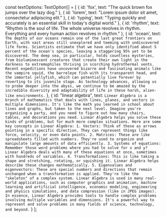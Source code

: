 const textOptions: TextOption[] = [
  { id: 'fox', text: "The quick brown fox jumps over the lazy dog." },
  { id: 'lorem', text: "Lorem ipsum dolor sit amet, consectetur adipiscing elit." },
  { id: 'typing', text: "Typing quickly and accurately is an essential skill in today's digital world." },
  { id: 'rhythm', text: "Rhythm is the soul of life. The whole universe revolves in rhythm. Everything and every human action revolves in rhythm." },
  { id: 'ocean', text: `The depths of our oceans remain one of the last great frontiers on Earth, with vast areas still unexplored and teeming with undiscovered life forms. Scientists estimate that we have only identified about 5 percent of the ocean's species, leaving a staggering 95% yet to be discovered. The deep sea, in particular, holds countless mysteries, from bioluminescent creatures that create their own light in the darkness to extremophiles thriving in scorching hydrothermal vents. Recent expeditions have uncovered bizarre and fascinating animals like the vampire squid, the barreleye fish with its transparent head, and the immortal jellyfish, which can potentially live forever by reverting to its juvenile stage. As technology advances, allowing us to probe deeper into the abyss, we continue to be amazed by the incredible diversity and adaptability of life in these harsh, alien-like environments.` },
  { id: "linear algebra", text: `Linear Algebra is a branch of mathematics that deals with lines, planes, and vectors in multiple dimensions. It's like the math you learned in school about lines and graphs, but taken to the next level. Imagine you're organizing a party, and you need to figure out how many chairs, tables, and decorations you need. Linear Algebra helps you solve these kinds of problems, but for much more complex situations. Here are some key concepts in Linear Algebra: 1. Vectors: Think of these as arrows pointing in a specific direction. They can represent things like force, velocity, or even data points. 2. Matrices: These are like spreadsheets filled with numbers. They're used to organize and manipulate large amounts of data efficiently. 3. Systems of equations: Remember those word problems where you had to solve for x and y? Linear Algebra deals with many of these equations at once, sometimes with hundreds of variables. 4. Transformations: This is like taking a shape and stretching, rotating, or squishing it. Linear Algebra helps describe these changes mathematically. 5. Eigenvalues and eigenvectors: These are special numbers and directions that remain unchanged when a transformation is applied. They're like the "skeleton" of a complex system. Linear Algebra is used in many real-world applications, such as computer graphics and animation, machine learning and artificial intelligence, economic modeling, engineering and physics simulations, and data compression (like in JPEG images). In essence, Linear Algebra provides tools to handle complex problems involving multiple variables and dimensions. It's a powerful way to represent and solve problems in many fields of science, technology, and beyond.` }
];

